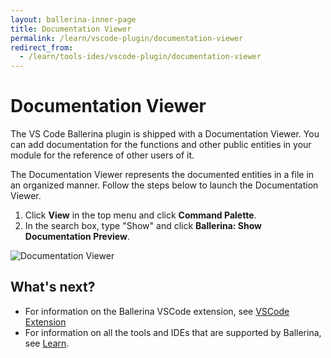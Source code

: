 ```yaml
---
layout: ballerina-inner-page
title: Documentation Viewer
permalink: /learn/vscode-plugin/documentation-viewer
redirect_from:
  - /learn/tools-ides/vscode-plugin/documentation-viewer
---
```


# Documentation Viewer

The VS Code Ballerina plugin is shipped with a Documentation Viewer. You can add documentation for the functions and other public entities in your module for the reference of other users of it. 

The Documentation Viewer represents the documented entities in a file in an organized manner. Follow the steps below to launch the Documentation Viewer.

1. Click **View** in the top menu and click **Command Palette**.
2. In the search box, type "Show" and click **Ballerina: Show Documentation Preview**.

![Documentation Viewer](/learn/images/documentation-viewer.gif)

## What's next?

- For information on the Ballerina VSCode extension, see [VSCode Extension](/learn/vscode-plugin)
- For information on all the tools and IDEs that are supported by Ballerina, see [Learn](/learn).

